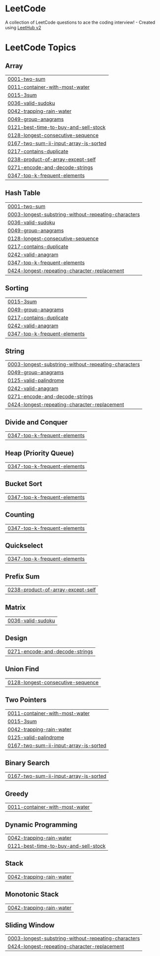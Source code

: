 # LeetCode
A collection of LeetCode questions to ace the coding interview! - Created using [LeetHub v2](https://github.com/arunbhardwaj/LeetHub-2.0)

<!---LeetCode Topics Start-->
# LeetCode Topics
## Array
|  |
| ------- |
| [0001-two-sum](https://github.com/lenia-z/LeetCode/tree/master/0001-two-sum) |
| [0011-container-with-most-water](https://github.com/lenia-z/LeetCode/tree/master/0011-container-with-most-water) |
| [0015-3sum](https://github.com/lenia-z/LeetCode/tree/master/0015-3sum) |
| [0036-valid-sudoku](https://github.com/lenia-z/LeetCode/tree/master/0036-valid-sudoku) |
| [0042-trapping-rain-water](https://github.com/lenia-z/LeetCode/tree/master/0042-trapping-rain-water) |
| [0049-group-anagrams](https://github.com/lenia-z/LeetCode/tree/master/0049-group-anagrams) |
| [0121-best-time-to-buy-and-sell-stock](https://github.com/lenia-z/LeetCode/tree/master/0121-best-time-to-buy-and-sell-stock) |
| [0128-longest-consecutive-sequence](https://github.com/lenia-z/LeetCode/tree/master/0128-longest-consecutive-sequence) |
| [0167-two-sum-ii-input-array-is-sorted](https://github.com/lenia-z/LeetCode/tree/master/0167-two-sum-ii-input-array-is-sorted) |
| [0217-contains-duplicate](https://github.com/lenia-z/LeetCode/tree/master/0217-contains-duplicate) |
| [0238-product-of-array-except-self](https://github.com/lenia-z/LeetCode/tree/master/0238-product-of-array-except-self) |
| [0271-encode-and-decode-strings](https://github.com/lenia-z/LeetCode/tree/master/0271-encode-and-decode-strings) |
| [0347-top-k-frequent-elements](https://github.com/lenia-z/LeetCode/tree/master/0347-top-k-frequent-elements) |
## Hash Table
|  |
| ------- |
| [0001-two-sum](https://github.com/lenia-z/LeetCode/tree/master/0001-two-sum) |
| [0003-longest-substring-without-repeating-characters](https://github.com/lenia-z/LeetCode/tree/master/0003-longest-substring-without-repeating-characters) |
| [0036-valid-sudoku](https://github.com/lenia-z/LeetCode/tree/master/0036-valid-sudoku) |
| [0049-group-anagrams](https://github.com/lenia-z/LeetCode/tree/master/0049-group-anagrams) |
| [0128-longest-consecutive-sequence](https://github.com/lenia-z/LeetCode/tree/master/0128-longest-consecutive-sequence) |
| [0217-contains-duplicate](https://github.com/lenia-z/LeetCode/tree/master/0217-contains-duplicate) |
| [0242-valid-anagram](https://github.com/lenia-z/LeetCode/tree/master/0242-valid-anagram) |
| [0347-top-k-frequent-elements](https://github.com/lenia-z/LeetCode/tree/master/0347-top-k-frequent-elements) |
| [0424-longest-repeating-character-replacement](https://github.com/lenia-z/LeetCode/tree/master/0424-longest-repeating-character-replacement) |
## Sorting
|  |
| ------- |
| [0015-3sum](https://github.com/lenia-z/LeetCode/tree/master/0015-3sum) |
| [0049-group-anagrams](https://github.com/lenia-z/LeetCode/tree/master/0049-group-anagrams) |
| [0217-contains-duplicate](https://github.com/lenia-z/LeetCode/tree/master/0217-contains-duplicate) |
| [0242-valid-anagram](https://github.com/lenia-z/LeetCode/tree/master/0242-valid-anagram) |
| [0347-top-k-frequent-elements](https://github.com/lenia-z/LeetCode/tree/master/0347-top-k-frequent-elements) |
## String
|  |
| ------- |
| [0003-longest-substring-without-repeating-characters](https://github.com/lenia-z/LeetCode/tree/master/0003-longest-substring-without-repeating-characters) |
| [0049-group-anagrams](https://github.com/lenia-z/LeetCode/tree/master/0049-group-anagrams) |
| [0125-valid-palindrome](https://github.com/lenia-z/LeetCode/tree/master/0125-valid-palindrome) |
| [0242-valid-anagram](https://github.com/lenia-z/LeetCode/tree/master/0242-valid-anagram) |
| [0271-encode-and-decode-strings](https://github.com/lenia-z/LeetCode/tree/master/0271-encode-and-decode-strings) |
| [0424-longest-repeating-character-replacement](https://github.com/lenia-z/LeetCode/tree/master/0424-longest-repeating-character-replacement) |
## Divide and Conquer
|  |
| ------- |
| [0347-top-k-frequent-elements](https://github.com/lenia-z/LeetCode/tree/master/0347-top-k-frequent-elements) |
## Heap (Priority Queue)
|  |
| ------- |
| [0347-top-k-frequent-elements](https://github.com/lenia-z/LeetCode/tree/master/0347-top-k-frequent-elements) |
## Bucket Sort
|  |
| ------- |
| [0347-top-k-frequent-elements](https://github.com/lenia-z/LeetCode/tree/master/0347-top-k-frequent-elements) |
## Counting
|  |
| ------- |
| [0347-top-k-frequent-elements](https://github.com/lenia-z/LeetCode/tree/master/0347-top-k-frequent-elements) |
## Quickselect
|  |
| ------- |
| [0347-top-k-frequent-elements](https://github.com/lenia-z/LeetCode/tree/master/0347-top-k-frequent-elements) |
## Prefix Sum
|  |
| ------- |
| [0238-product-of-array-except-self](https://github.com/lenia-z/LeetCode/tree/master/0238-product-of-array-except-self) |
## Matrix
|  |
| ------- |
| [0036-valid-sudoku](https://github.com/lenia-z/LeetCode/tree/master/0036-valid-sudoku) |
## Design
|  |
| ------- |
| [0271-encode-and-decode-strings](https://github.com/lenia-z/LeetCode/tree/master/0271-encode-and-decode-strings) |
## Union Find
|  |
| ------- |
| [0128-longest-consecutive-sequence](https://github.com/lenia-z/LeetCode/tree/master/0128-longest-consecutive-sequence) |
## Two Pointers
|  |
| ------- |
| [0011-container-with-most-water](https://github.com/lenia-z/LeetCode/tree/master/0011-container-with-most-water) |
| [0015-3sum](https://github.com/lenia-z/LeetCode/tree/master/0015-3sum) |
| [0042-trapping-rain-water](https://github.com/lenia-z/LeetCode/tree/master/0042-trapping-rain-water) |
| [0125-valid-palindrome](https://github.com/lenia-z/LeetCode/tree/master/0125-valid-palindrome) |
| [0167-two-sum-ii-input-array-is-sorted](https://github.com/lenia-z/LeetCode/tree/master/0167-two-sum-ii-input-array-is-sorted) |
## Binary Search
|  |
| ------- |
| [0167-two-sum-ii-input-array-is-sorted](https://github.com/lenia-z/LeetCode/tree/master/0167-two-sum-ii-input-array-is-sorted) |
## Greedy
|  |
| ------- |
| [0011-container-with-most-water](https://github.com/lenia-z/LeetCode/tree/master/0011-container-with-most-water) |
## Dynamic Programming
|  |
| ------- |
| [0042-trapping-rain-water](https://github.com/lenia-z/LeetCode/tree/master/0042-trapping-rain-water) |
| [0121-best-time-to-buy-and-sell-stock](https://github.com/lenia-z/LeetCode/tree/master/0121-best-time-to-buy-and-sell-stock) |
## Stack
|  |
| ------- |
| [0042-trapping-rain-water](https://github.com/lenia-z/LeetCode/tree/master/0042-trapping-rain-water) |
## Monotonic Stack
|  |
| ------- |
| [0042-trapping-rain-water](https://github.com/lenia-z/LeetCode/tree/master/0042-trapping-rain-water) |
## Sliding Window
|  |
| ------- |
| [0003-longest-substring-without-repeating-characters](https://github.com/lenia-z/LeetCode/tree/master/0003-longest-substring-without-repeating-characters) |
| [0424-longest-repeating-character-replacement](https://github.com/lenia-z/LeetCode/tree/master/0424-longest-repeating-character-replacement) |
<!---LeetCode Topics End-->